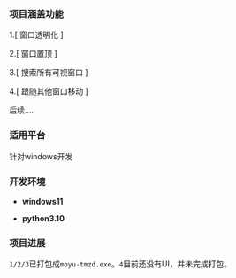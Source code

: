 ### 项目涵盖功能
1.[ 窗口透明化 ]

2.[ 窗口置顶 ]

3.[ 搜索所有可视窗口 ]

4.[ 跟随其他窗口移动 ]

后续....

### 适用平台
针对windows开发

### 开发环境
- **windows11**

- **python3.10**

### 项目进展

`1/2/3`已打包成`moyu-tmzd.exe`。`4`目前还没有UI，并未完成打包。

